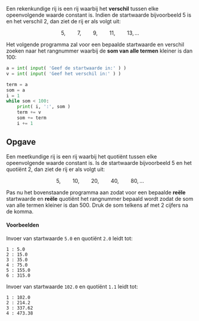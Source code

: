 Een rekenkundige rij is een rij waarbij het **verschil** tussen elke opeenvolgende waarde constant is. Indien de startwaarde bijvoorbeeld 5 is en het verschil 2, dan ziet de rij er als volgt uit:

$$
    5,\qquad 7,\qquad 9,\qquad 11,\qquad 13,\ldots
$$

Het volgende programma zal voor een bepaalde startwaarde en verschil zoeken naar het rangnummer waarbij de **som van alle termen** kleiner is dan 100:

```python
a = int( input( 'Geef de startwaarde in:' ) )
v = int( input( 'Geef het verschil in:' ) )

term = a
som = a
i = 1
while som < 100:
    print( i, ':', som )
    term += v
    som += term
    i += 1
```

## Opgave

Een meetkundige rij is een rij waarbij het quotiënt tussen elke opeenvolgende waarde constant is. Is de startwaarde bijvoorbeeld 5 en het quotiënt 2, dan ziet de rij er als volgt uit:

$$
    5,\qquad 10,\qquad 20,\qquad 40,\qquad 80,\ldots
$$

Pas nu het bovenstaande programma aan zodat voor een bepaalde **reële** startwaarde en **reële** quotiënt het rangnummer bepaald wordt zodat de som van alle termen kleiner is dan 500. Druk de som telkens af met 2 cijfers na de komma.

#### Voorbeelden
Invoer van startwaarde `5.0` en quotiënt `2.0` leidt tot:
```
1 : 5.0
2 : 15.0
3 : 35.0
4 : 75.0
5 : 155.0
6 : 315.0
```

Invoer van startwaarde `102.0` en quotiënt `1.1` leidt tot:
```
1 : 102.0
2 : 214.2
3 : 337.62
4 : 473.38
```

